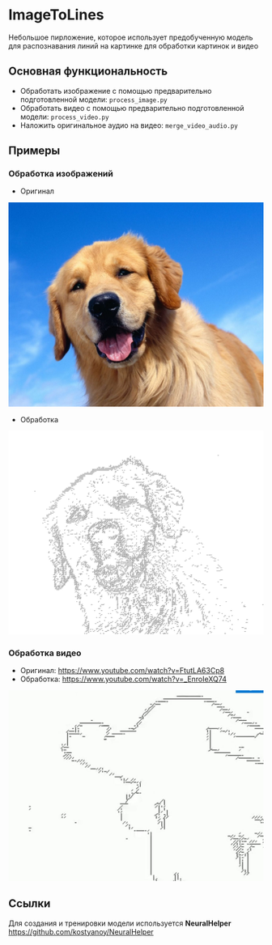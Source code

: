 # ImageToLines
Небольшое пирложение, которое использует предобученную модель для распознавания линий на картинке для обработки картинок и видео

## Основная функциональность
- Обработать изображение с помощью предварительно подготовленной модели: `process_image.py`
- Обработать видео с помощью предварительно подготовленной модели: `process_video.py`
- Наложить оригинальное аудио на видео: `merge_video_audio.py`

## Примеры
### Обработка изображений
- Оригинал

![orig_image](images/dog.jpg)
- Обработка

![proc_image](result/dog/confident_v2_dense_dropout_88.h5.jpg)


### Обработка видео
- Оригинал: https://www.youtube.com/watch?v=FtutLA63Cp8
- Обработка: https://www.youtube.com/watch?v=_EnroIeXQ74

![example_video](github_images/example_video.JPG)

## Ссылки
Для создания и тренировки модели используется **NeuralHelper**
https://github.com/kostyanoy/NeuralHelper
